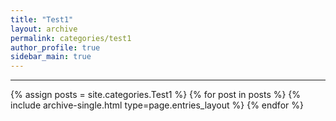 ```yaml
---
title: "Test1"
layout: archive
permalink: categories/test1
author_profile: true
sidebar_main: true
---
```


***
<!-- site.categories.Test1  : Test1는 이 페이지에서 수집해서 보여줄 카테고리의 이름을 의미한다. -->
{% assign posts = site.categories.Test1 %}
{% for post in posts %} {% include archive-single.html type=page.entries_layout %} {% endfor %}